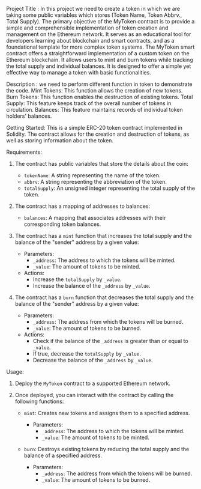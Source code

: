 Project Title : In this project we need to create a token in which we are taking some public variables which stores (Token Name, Token Abbrv., Total Supply). 
The primary objective of the MyToken contract is to provide a simple and comprehensible implementation of token creation and management on the Ethereum network. 
It serves as an educational tool for developers learning about blockchain and smart contracts, and as a foundational template for more complex token systems. 
The MyToken smart contract offers a straightforward implementation of a custom token on the Ethereum blockchain. 
It allows users to mint and burn tokens while tracking the total supply and individual balances. 
It is designed to offer a simple yet effective way to manage a token with basic functionalities.

Description : we need to perform different function in token to demonstrate the code.
Mint Tokens: This function allows the creation of new tokens. 
Burn Tokens: This function enables the destruction of existing tokens. 
Total Supply: This feature keeps track of the overall number of tokens in circulation. Balances: This feature maintains records of individual token holders' balances. 

Getting Started: This is a simple ERC-20 token contract implemented in Solidity. The contract allows for the creation and destruction of tokens, as well as storing information about the token.

Requirements:
1. The contract has public variables that store the details about the coin:
   - `tokenName`: A string representing the name of the token.
   - `abbrv`: A string representing the abbreviation of the token.
   - `totalSupply`: An unsigned integer representing the total supply of the token.

2. The contract has a mapping of addresses to balances:
   - `balances`: A mapping that associates addresses with their corresponding token balances.

3. The contract has a `mint` function that increases the total supply and the balance of the "sender" address by a given value:
   - Parameters:
     - `_address`: The address to which the tokens will be minted.
     - `_value`: The amount of tokens to be minted.
   - Actions:
     - Increase the `totalSupply` by `_value`.
     - Increase the balance of the `_address` by `_value`.

4. The contract has a `burn` function that decreases the total supply and the balance of the "sender" address by a given value:
   - Parameters:
     - `_address`: The address from which the tokens will be burned.
     - `_value`: The amount of tokens to be burned.
   - Actions:
     - Check if the balance of the `_address` is greater than or equal to `_value`.
     - If true, decrease the `totalSupply` by `_value`.
     - Decrease the balance of the `_address` by `_value`.

Usage:
1. Deploy the `MyToken` contract to a supported Ethereum network.

2. Once deployed, you can interact with the contract by calling the following functions:

   - `mint`: Creates new tokens and assigns them to a specified address.
     - Parameters:
       - `_address`: The address to which the tokens will be minted.
       - `_value`: The amount of tokens to be minted.

   - `burn`: Destroys existing tokens by reducing the total supply and the balance of a specified address.
     - Parameters:
       - `_address`: The address from which the tokens will be burned.
       - `_value`: The amount of tokens to be burned.
